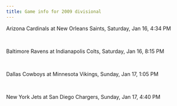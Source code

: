 ```yaml
---
title: Game info for 2009 divisional
---
```

Arizona Cardinals at New Orleans Saints, Saturday, Jan 16, 4:34 PM


<br/>

Baltimore Ravens at Indianapolis Colts, Saturday, Jan 16, 8:15 PM


<br/>

Dallas Cowboys at Minnesota Vikings, Sunday, Jan 17, 1:05 PM


<br/>

New York Jets at San Diego Chargers, Sunday, Jan 17, 4:40 PM

